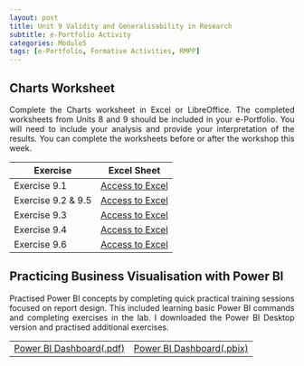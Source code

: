```yaml
---
layout: post
title: Unit 9 Validity and Generalisability in Research
subtitle: e-Portfolio Activity
categories: Module5
tags: [e-Portfolio, Formative Activities, RMPP]
---
```


<html lang="en">
<body>

<h2>Charts Worksheet</h2>

<p style="text-align: justify;">
  Complete the Charts worksheet in Excel or LibreOffice. The completed worksheets from Units 8 and 9 should be included in your e-Portfolio. You will need to include your analysis and provide your interpretation of the results. You can complete the worksheets before or after the workshop this week.
</p>

<table>
  <thead>
    <tr>
      <th>Exercise</th>
      <th>Excel Sheet</th>
    </tr>
  </thead>
  <tbody>
    <tr>
      <td>Exercise 9.1</td>
      <td><a href="../../../../artefacts/RMPP_Unit9_Exe 9.1D.xlsx" target="_blank" class="button large">Access to Excel</a></td>
    </tr>
    <tr>
      <td>Exercise 9.2 & 9.5 </td>
      <td><a href="../../../../artefacts/RMPP_Unit9_Exa 9.2E.xlsx" target="_blank" class="button large">Access to Excel</a></td>
    </tr>
    <tr>
      <td>Exercise 9.3</td>
      <td><a href="../../../../artefacts/RMPP_Unit9_Exe 9.3B.xlsx" target="_blank" class="button large">Access to Excel</a></td>
    </tr>
    <tr>
      <td>Exercise 9.4</td>
      <td><a href="../../../../artefacts/RMPP_Unit9_Exa 9.1D.xlsx" target="_blank" class="button large">Access to Excel</a></td>
    </tr>
     <tr>
      <td>Exercise 9.6</td>
      <td><a href="../../../../artefacts/RMPP_Unit9_Exa 9.3B.xlsx" target="_blank" class="button large">Access to Excel</a></td>
    </tr>
  </tbody>
</table>

<h2>Practicing Business Visualisation with Power BI</h2>
<p style="text-align: justify;">
  Practised Power BI concepts by completing quick practical training sessions focused on report design. This included learning basic Power BI commands and completing exercises in the lab. I downloaded the Power BI Desktop version and practised additional exercises.
</p>
<table>
    <tr>
       <td> <a href="../../../../artefacts/RMPP_Unit09_Financial_Sample_Dashboard.pdf" target="_blank" class="button large">Power BI Dashboard(.pdf)</a></td> 
      <td> <a href="../../../../artefacts/RMPP_Unit09_Financial_Sample_Dashboard.pbix" target="_blank" class="button large">Power BI Dashboard(.pbix)</a></td> 
    </tr>
</table>

</body>
</html>
